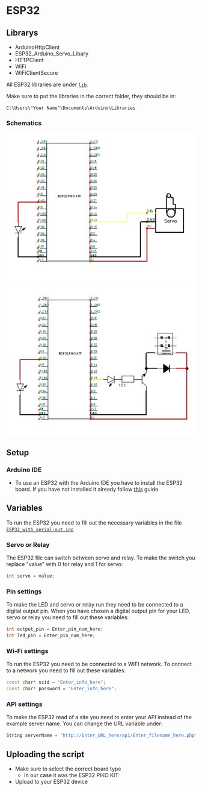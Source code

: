 # ESP32

## Librarys
  * ArduinoHttpClient
  * ESP32_Arduino_Servo_Libary
  * HTTPClient
  * WiFi
  * WiFiClientSecure

All ESP32 libraries are under [```lib```](lib).

Make sure to put the libraries in the correct folder, they should be in:
```
C:\Users\"Your Name"\Documents\Arduino\Libraries
```

### Schematics
<img src="schematics_servo_ESP32.jpg" height="400">
<img src="schematics_relay_ESP32.jpg" height="400">

## Setup 

### Arduino IDE
 - To use an ESP32 with the Arduino IDE you have to install the ESP32 board. If you have not installed it already follow [this](https://randomnerdtutorials.com/installing-the-esp32-board-in-arduino-ide-windows-instructions/) guide

## Variables
To run the ESP32 you need to fill out the necessary variables in the file [```ESP32_with_serial-out.ino```](ESP32_with_serial-out.ino) 

### Servo or Relay
 The ESP32 file can switch between servo and relay. To make the switch you replace "value" with 0 for relay and 1 for servo:

 ````cpp
 int servo = value;
 ````
### Pin settings
 To make the LED and servo or relay run they need to be connected to a digital output pin. When you have chosen a digital output pin for your LED, servo or relay you need to fill out these variables:

 ````cpp
int output_pin = Enter_pin_num_here; 
int led_pin = Enter_pin_num_here;
 ````

### Wi-Fi settings
To run the ESP32 you need to be connected to a WIFI network. To connect to a network you need to fill out these variables:

````cpp
const char* ssid = "Enter_info_here";
const char* password = "Enter_info_here";
````

### API settings
To make the ESP32 read of a site you need to
enter your API instead of the example server name. You can change the URL variable under:

````cpp
String serverName = "http://Enter_URL_here/api/Enter_filename_here.php"; 
````
## Uploading the script
 - Make sure to select the correct board type 
   - In our case it was the ESP32 PIKO KIT
 - Upload to your ESP32 device
